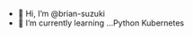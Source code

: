 - 👋 Hi, I’m @brian-suzuki
- 🌱 I’m currently learning ...Python Kubernetes

<!---
brian-suzuki/brian-suzuki is a ✨ special ✨ repository because its `README.md` (this file) appears on your GitHub profile.
You can click the Preview link to take a look at your changes.
--->
